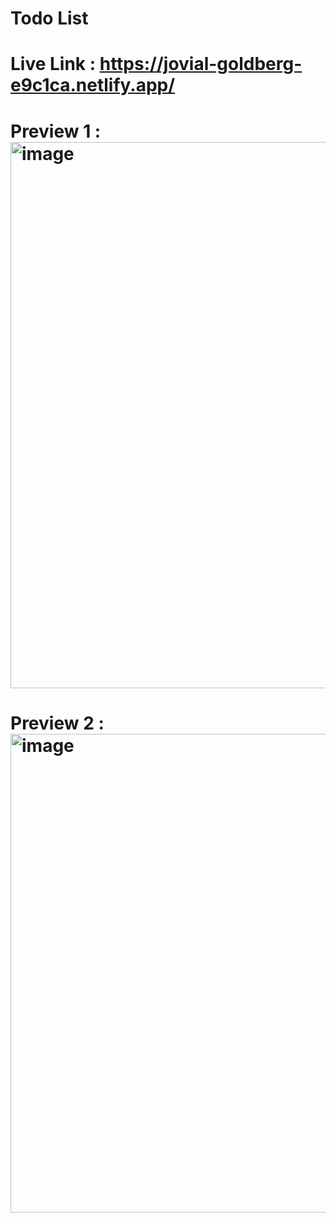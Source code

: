# Todo List

# Live Link : https://jovial-goldberg-e9c1ca.netlify.app/
# Preview 1 : <img width="874" alt="image" src="https://github.com/KapilSharma547/todo-list/assets/91355300/2a1862e3-68dd-46f3-ae45-9685207f244c">
# Preview 2 : <img width="766" alt="image" src="https://github.com/KapilSharma547/todo-list/assets/91355300/c219b1c6-c00e-45d0-98a7-b1172dc5bff6">
